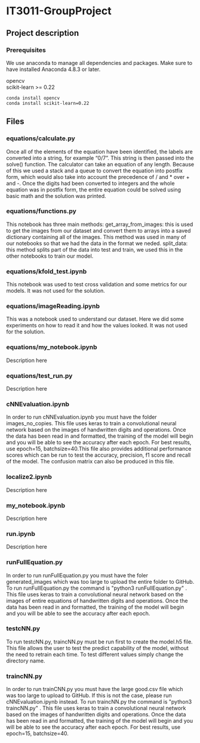 # IT3011-GroupProject

## Project description


### Prerequisites
We use anaconda to manage all dependencies and packages.
Make sure to have installed Anaconda 4.8.3 or later.

opencv <br>
scikit-learn >= 0.22
```
conda install opencv
conda install scikit-learn=0.22
```






## Files
### equations/calculate.py
Once all of the elements of the equation have been identified, the labels are converted into a string, for example “0/7”. This string is then passed into the solve() function. The calculator can take an equation of any length. Because of this we used a stack and a queue to convert the equation into postfix form, which would also take into account the precedence of / and * over + and -. Once the digits had been converted to integers and the whole equation was in postfix form, the entire equation could be solved using basic math and the solution was printed.

### equations/functions.py
This notebook has three main methods: 
get_array_from_images: this is used to get the images from our dataset and convert them to arrays into a saved dictionary     containing all of the images. This method was used in many of our notebooks so that we had the data in the format we           neded. 
split_data: this method splits part of the data into test and train, we used this in the other notebooks to train our         model.
    
    
### equations/kfold_test.ipynb
This notebook was used to test cross validation and some metrics for our models. It was not used for the solution.

### equations/imageReading.ipynb
This was a notebook used to understand our dataset. Here we did some experiments on how to read it and how the values looked. It was not used for the solution.

### equations/my_notebook.ipynb
Description here

### equations/test_run.py
Description here

### cNNEvaluation.ipynb
In order to run cNNEvaluation.ipynb you must have the folder images_no_copies. This file uses keras to train a convolutional neural network based on the images of handwritten digits and operations. Once the data has been read in and formatted, the training of the model will begin and you will be able to see the accuracy after each epoch. For best results, use epoch=15, batchsize=40.This file also provides additional performance scores which can be run to test the accuracy, precision, f1 score and recall of the model. The confusion matrix can also be produced in this file.

### localize2.ipynb
Description here

### my_notebook.ipynb
Description here

### run.ipynb
Description here

### runFullEquation.py
In order to run runFullEquation.py you must have the foler generated_images which was too large to upload the entire folder to GitHub. To run runFullEquation.py the command is "python3 runFullEquation.py" . This file uses keras to train a convolutional neural network based on the images of entire equations of handwritten digits and operations. Once the data has been read in and formatted, the training of the model will begin and you will be able to see the accuracy after each epoch. 

### testcNN.py
To run testcNN.py, traincNN.py must be run first to create the model.h5 file. This file allows the user to test the predict capability of the model, without the need to retrain each time. To test different values simply change the directory name.

### traincNN.py
In order to run trainCNN.py you must have the large good.csv file which was too large to upload to GitHub. If this is not the case, please run cNNEvaluation.ipynb instead. To run traincNN.py the command is "python3 traincNN.py" . This file uses keras to train a convolutional neural network based on the images of handwritten digits and operations. Once the data has been read in and formatted, the training of the model will begin and you will be able to see the accuracy after each epoch. For best results, use epoch=15, batchsize=40.



